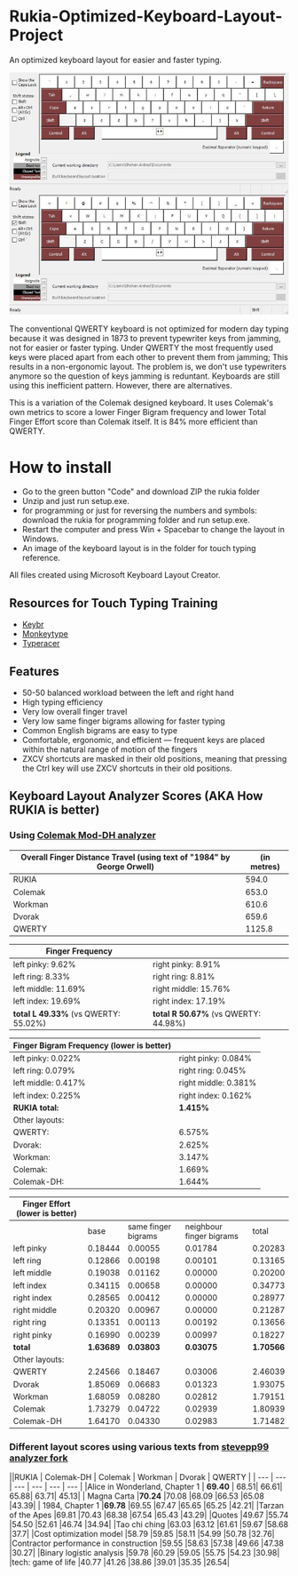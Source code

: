 # Rukia-Optimized-Keyboard-Layout-Project
An optimized keyboard layout for easier and faster typing.

![image of keyboard layout](rukia.jpg)

The conventional QWERTY keyboard is not optimized for modern day typing because it was designed in 1873 to prevent typewriter keys from jamming, not for easier or faster typing. Under QWERTY the most frequently used keys were placed apart from each other to prevent them from jamming; This results in a non-ergonomic layout. The problem is, we don't use typewriters anymore so the question of keys jamming is reduntant. Keyboards are still using this inefficient pattern. However, there are alternatives.

This is a variation of the Colemak designed keyboard. It uses Colemak's own metrics to score a lower Finger Bigram frequency and lower Total Finger Effort score than Colemak itself. It is 84% more efficient than QWERTY.

# How to install
* Go to the green button "Code" and download ZIP the rukia folder
* Unzip and just run setup.exe. 
* for programming or just for reversing the numbers and symbols: download the rukia for programming folder and run setup.exe. 
* Restart the computer and press Win + Spacebar to change the layout in Windows. 
* An image of the keyboard layout is in the folder for touch typing reference. 

All files created using Microsoft Keyboard Layout Creator.

## Resources for Touch Typing Training
* [Keybr](https://www.keybr.com/)
* [Monkeytype](https://monkeytype.com/)
* [Typeracer](https://play.typeracer.com/)

## Features

* 50-50 balanced workload between the left and right hand
* High typing efficiency
* Very low overall finger travel 
* Very low same finger bigrams allowing for faster typing
* Common English bigrams are easy to type
* Comfortable, ergonomic, and efficient — frequent keys are placed within the natural range of motion of the fingers
* ZXCV shortcuts are masked in their old positions, meaning that pressing the Ctrl key will use ZXCV shortcuts in their old positions.

## Keyboard Layout Analyzer Scores (AKA How RUKIA is better)
### Using [Colemak Mod-DH analyzer](https://colemakmods.github.io/mod-dh/analyze.html) ###

| Overall Finger Distance Travel (using text of "1984" by George Orwell)| (in metres)  |
| --- | --- |
| RUKIA | 594.0 |
| Colemak | 653.0 |
| Workman | 610.6 |
| Dvorak | 659.6 |
| QWERTY | 1125.8 |


| Finger Frequency |   | 
| --- | --- |
| left pinky: 	9.62%  	 | right pinky: 	8.91% |
| left ring: 	8.33%  	   | right ring: 	8.81% |
| left middle: 	11.69%   | right middle: 	15.76% |
| left index: 	19.69%   | right index: 	17.19% |
| **total L 	49.33%** (vs QWERTY: 55.02%) 	   | **total R 	50.67%** (vs QWERTY: 44.98%) |


| Finger Bigram Frequency (lower is better) |   |
| --- | ---| 
| left pinky: 	0.022%	| right pinky: 	0.084% |
| left ring: 	0.079%	| right ring: 	0.045% |
| left middle: 	0.417%	| right middle: 	0.381% |
| left index: 	0.225%	| right index: 	0.162% |
| **RUKIA total:**  | 	**1.415%** |
| Other layouts: | |
| QWERTY: | 6.575%  |
| Dvorak: | 2.625% |
| Workman: | 3.147% |
| Colemak: | 1.669% |
| Colemak-DH: | 1.644%  |

| Finger Effort (lower is better) |   |   |   |   |
| --- | --- | --- | --- | ---|
| 	| base	| same finger bigrams | neighbour finger bigrams |	total |
| left pinky | 0.18444 |	0.00055 |	0.01784	| 0.20283 |
| left ring |	0.12866 |	0.00198 |	0.00101	| 0.13165 |
| left middle | 0.19038 |	0.01162	| 0.00000 |	0.20200 |
| left index | 0.34115 |	0.00658 |	0.00000	| 0.34773 |
| right index |	0.28565	| 0.00412 |	0.00000 |	0.28977 |
| right middle | 	0.20320 |	0.00967 |	0.00000 |	0.21287 |
| right ring |	0.13351	| 0.00113	| 0.00192 |	0.13656 |
| right pinky | 0.16990 |	0.00239 |	0.00997 |	0.18227 |
| **total** | 	**1.63689**	| **0.03803**	| **0.03075**	| **1.70566** |
| Other layouts: |||||
| QWERTY | 2.24566 |0.18467 |0.03006|2.46039|
| Dvorak | 1.85069 |0.06683|0.01323|1.93075|
| Workman | 1.68059 |0.08280|0.02812|1.79151|
| Colemak | 1.73279 |0.04722|0.02939|1.80939|
| Colemak-DH | 1.64170 |0.04330|0.02983|1.71482|

### Different layout scores using various texts from [stevepp99 analyzer fork](https://stevep99.github.io/keyboard-layout-analyzer/#/main) ###

||RUKIA | Colemak-DH | Colemak | Workman | Dvorak | QWERTY |
| --- | --- | --- | --- | --- | --- |
|Alice in Wonderland, Chapter 1 | **69.40** | 68.51|	66.61|	65.88|	63.71|	45.13|
| Magna Carta	|**70.24**	|70.08	|68.09	|66.53	|65.08	|43.39|
| 1984, Chapter 1	|**69.78**	|69.55	|67.47	|65.65	|65.25	|42.21|
|Tarzan of the Apes	|69.81	|70.43	|68.38	|67.54	|65.43	|43.29|
|Quotes	|49.67	|55.74	|54.50	|52.61	|46.74	|34.94|
|Tao chi ching	|63.03	|63.12	|61.61	|59.67	|58.68	|37.7|
|Cost optimization model	|58.79	|59.85	|58.11	|54.99	|50.78	|32.76|
|Contractor performance in construction	|59.55	|58.63	|57.38	|49.66	|47.38	|30.27|
|Binary logistic analysis	|59.78	|60.29	|59.05	|55.75	|54.23	|30.98|
|tech: game of life	|40.77	|41.26	|38.86	|39.01	|35.35	|26.54|
